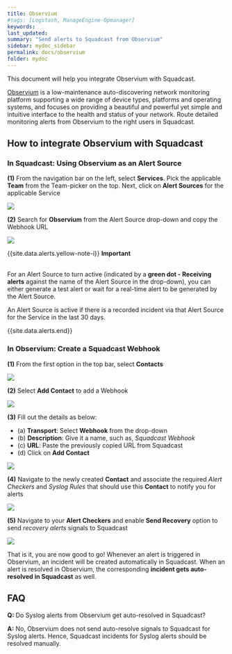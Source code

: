 ```yaml
---
title: Observium
#tags: [Logstash, ManageEngine-Opmanager]
keywords: 
last_updated: 
summary: "Send alerts to Squadcast from Observium"
sidebar: mydoc_sidebar
permalink: docs/observium
folder: mydoc
---
```


This document will help you integrate Observium with Squadcast.
 
[Observium](https://www.observium.org/) is a low-maintenance auto-discovering network monitoring platform supporting a wide range of device types, platforms and operating systems, and focuses on providing a beautiful and powerful yet simple and intuitive interface to the health and status of your network.
Route detailed monitoring alerts from Observium to the right users in Squadcast.

## How to integrate Observium with Squadcast

### In Squadcast: Using Observium as an Alert Source

**(1)** From the navigation bar on the left, select **Services**. Pick the applicable **Team** from the Team-picker on the top. Next, click on **Alert Sources** for the applicable Service

![](images/alert_source_1.png)

**(2)** Search for **Observium** from the Alert Source drop-down and copy the Webhook URL 

![](images/observium_1.png)

{{site.data.alerts.yellow-note-i}}
<b>Important</b><br/><br/>
<p>For an Alert Source to turn active (indicated by a <b>green dot - Receiving alerts</b> against the name of the Alert Source in the drop-down), you can either generate a test alert or wait for a real-time alert to be generated by the Alert Source.</p>
<p>An Alert Source is active if there is a recorded incident via that Alert Source for the Service in the last 30 days.</p>
{{site.data.alerts.end}}

### In Observium: Create a Squadcast Webhook

**(1)** From the first option in the top bar, select **Contacts**

![](images/observium_2.png)

**(2)** Select **Add Contact** to add a Webhook

![](images/observium_3.png)

**(3)** Fill out the details as below:
- (a) **Transport**: Select **Webhook** from the drop-down
- (b) **Description**: Give it a name, such as, *Squadcast Webhook*
- (c) **URL**: Paste the previously copied URL from Squadcast
- (d) Click on **Add Contact**

![](images/observium_4.png)

**(4)** Navigate to the newly created **Contact** and associate the required *Alert Checkers* and *Syslog Rules* that should use this **Contact** to notify you for alerts

![](images/observium_5.png)

**(5)** Navigate to your **Alert Checkers** and enable **Send Recovery** option to send *recovery alerts* signals to Squadcast

![](images/observium_6.png)

That is it, you are now good to go! Whenever an alert is triggered in Observium, an incident will be created automatically in Squadcast. When an alert is resolved in Observium, the corresponding **incident gets auto-resolved in Squadcast** as well.

## FAQ

**Q:** Do Syslog alerts from Observium get auto-resolved in Squadcast?

**A:** No, Observium does not send auto-resolve signals to Squadcast for Syslog alerts. Hence, Squadcast incidents for Syslog alerts should be resolved manually.